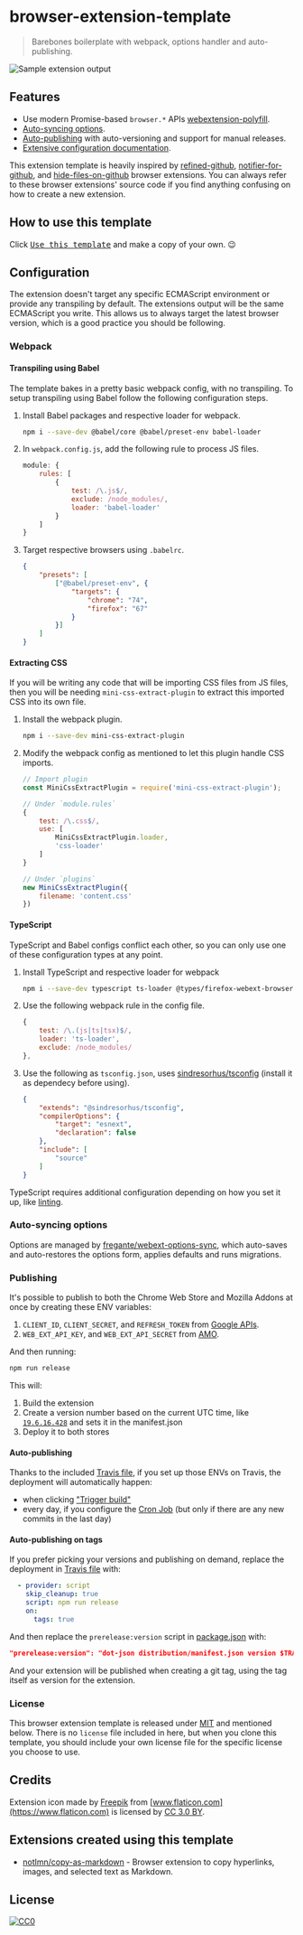 # browser-extension-template

[link-webext-polyfill]: https://github.com/mozilla/webextension-polyfill
[link-rgh]: https://github.com/sindresorhus/refined-github
[link-ngh]: https://github.com/sindresorhus/notifier-for-github
[link-hfog]: https://github.com/sindresorhus/hide-files-on-github
[link-tsconfig]: https://github.com/sindresorhus/tsconfig
[link-xo-ts]: https://github.com/xojs/eslint-config-xo-typescript
[link-options-sync]: https://github.com/fregante/webext-options-sync
[link-cws-keys]: https://github.com/DrewML/chrome-webstore-upload/blob/master/How%20to%20generate%20Google%20API%20keys.md
[link-amo-keys]: https://addons.mozilla.org/en-US/developers/addon/api/key

> Barebones boilerplate with webpack, options handler and auto-publishing.

![Sample extension output](media/previewer.png)

## Features

- Use modern Promise-based `browser.*` APIs [webextension-polyfill][link-webext-polyfill].
- [Auto-syncing options](#auto-syncing-options).
- [Auto-publishing](#publishing) with auto-versioning and support for manual releases.
- [Extensive configuration documentation](#configuration).

This extension template is heavily inspired by [refined-github][link-rgh], [notifier-for-github][link-ngh], and [hide-files-on-github][link-hfog] browser extensions. You can always refer to these browser extensions' source code if you find anything confusing on how to create a new extension.

## How to use this template

Click [<kbd>Use this template</kbd>](https://github.com/notlmn/browser-extension-template/generate) and make a copy of your own. 😉

## Configuration

The extension doesn't target any specific ECMAScript environment or provide any transpiling by default. The extensions output will be the same ECMAScript you write. This allows us to always target the latest browser version, which is a good practice you should be following.

### Webpack

#### Transpiling using Babel

The template bakes in a pretty basic webpack config, with no transpiling. To setup transpiling using Babel follow the following configuration steps.

1. Install Babel packages and respective loader for webpack.

	``` sh
	npm i --save-dev @babel/core @babel/preset-env babel-loader
	```
1. In `webpack.config.js`, add the following rule to process JS files.

	``` js
	module: {
		rules: [
			{
				test: /\.js$/,
				exclude: /node_modules/,
				loader: 'babel-loader'
			}
		]
	}
	```
1. Target respective browsers using `.babelrc`.

	``` json
	{
		"presets": [
			["@babel/preset-env", {
				"targets": {
					"chrome": "74",
					"firefox": "67"
				}
			}]
		]
	}
	```

#### Extracting CSS

If you will be writing any code that will be importing CSS files from JS files, then you will be needing `mini-css-extract-plugin` to extract this imported CSS into its own file.

1. Install the webpack plugin.

	``` sh
	npm i --save-dev mini-css-extract-plugin
	```
1. Modify the webpack config as mentioned to let this plugin handle CSS imports.

	``` js
	// Import plugin
	const MiniCssExtractPlugin = require('mini-css-extract-plugin');

	// Under `module.rules`
	{
		test: /\.css$/,
		use: [
			MiniCssExtractPlugin.loader,
			'css-loader'
		]
	}

	// Under `plugins`
	new MiniCssExtractPlugin({
		filename: 'content.css'
	})
	```

#### TypeScript

TypeScript and Babel configs conflict each other, so you can only use one of these configuration types at any point.

1. Install TypeScript and respective loader for webpack

	``` sh
	npm i --save-dev typescript ts-loader @types/firefox-webext-browser
	```
1. Use the following webpack rule in the config file.

	``` js
	{
		test: /\.(js|ts|tsx)$/,
		loader: 'ts-loader',
		exclude: /node_modules/
	},
	```

1. Use the following as `tsconfig.json`, uses [sindresorhus/tsconfig][link-tsconfig] (install it as dependecy before using).

	``` json
	{
		"extends": "@sindresorhus/tsconfig",
		"compilerOptions": {
			"target": "esnext",
			"declaration": false
		},
		"include": [
			"source"
		]
	}
	```

TypeScript requires additional configuration depending on how you set it up, like [linting][link-xo-ts].

### Auto-syncing options

Options are managed by [fregante/webext-options-sync][link-options-sync], which auto-saves and auto-restores the options form, applies defaults and runs migrations.

### Publishing

It's possible to publish to both the Chrome Web Store and Mozilla Addons at once by creating these ENV variables:

1. `CLIENT_ID`, `CLIENT_SECRET`, and `REFRESH_TOKEN` from [Google APIs][link-cws-keys].
1. `WEB_EXT_API_KEY`, and `WEB_EXT_API_SECRET` from [AMO][link-amo-keys].

And then running:

``` sh
npm run release
```

This will:

1. Build the extension
1. Create a version number based on the current UTC time, like [`19.6.16.428`](https://github.com/LinusU/utc-version#utc-version) and sets it in the manifest.json
1. Deploy it to both stores

#### Auto-publishing

Thanks to the included [Travis file](.travis.yml), if you set up those ENVs on Travis, the deployment will automatically happen:

- when clicking ["Trigger build"](https://blog.travis-ci.com/2017-08-24-trigger-custom-build)
- every day, if you configure the [Cron Job](https://docs.travis-ci.com/user/cron-jobs/) (but only if there are any new commits in the last day)

#### Auto-publishing on tags

If you prefer picking your versions and publishing on demand, replace the deployment in [Travis file](.travis.yml) with:

``` yml
  - provider: script
    skip_cleanup: true
    script: npm run release
    on:
      tags: true
```

And then replace the `prerelease:version` script in [package.json](package.json) with:

``` json
"prerelease:version": "dot-json distribution/manifest.json version $TRAVIS_TAG",
```

And your extension will be published when creating a git tag, using the tag itself as version for the extension.

### License

This browser extension template is released under [MIT](#license) and mentioned below. There is no `license` file included in here, but when you clone this template, you should include your own license file for the specific license you choose to use.

## Credits

Extension icon made by [Freepik](https://www.freepik.com) from [www.flaticon.com](https://www.flaticon.com) is licensed by [CC 3.0 BY](http://creativecommons.org/licenses/by/3.0).

## Extensions created using this template

- [notlmn/copy-as-markdown](https://github.com/notlmn/copy-as-markdown) - Browser extension to copy hyperlinks, images, and selected text as Markdown.

## License

[![CC0](https://mirrors.creativecommons.org/presskit/buttons/88x31/svg/cc-zero.svg)](https://creativecommons.org/publicdomain/zero/1.0/)

